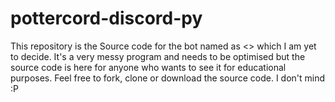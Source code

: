 # pottercord-discord-py
This repository is the Source code for the bot named as &lt;> which I am yet to decide. It's a very messy program and needs to be optimised but the source code is here for anyone who wants to see it for educational purposes. Feel free to fork, clone or download the source code. I don't mind :P
